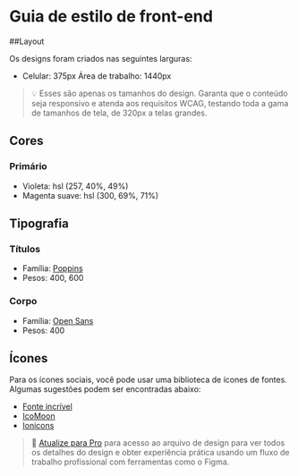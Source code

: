 # Guia de estilo de front-end

##Layout

Os designs foram criados nas seguintes larguras:

- Celular: 375px
Área de trabalho: 1440px

> 💡 Esses são apenas os tamanhos do design. Garanta que o conteúdo seja responsivo e atenda aos requisitos WCAG, testando toda a gama de tamanhos de tela, de 320px a telas grandes.

## Cores

### Primário

- Violeta: hsl (257, 40%, 49%)
- Magenta suave: hsl (300, 69%, 71%)

## Tipografia

### Títulos

- Família: [Poppins](https://fonts.google.com/specimen/Poppins)
- Pesos: 400, 600

### Corpo

- Família: [Open Sans](https://fonts.google.com/specimen/Open+Sans)
- Pesos: 400

## Ícones

Para os ícones sociais, você pode usar uma biblioteca de ícones de fontes. Algumas sugestões podem ser encontradas abaixo:

- [Fonte incrível](https://fontawesome.com/)
- [IcoMoon](https://icomoon.io/)
- [Ionicons](https://ionicons.com/)

> 💎 [Atualize para Pro](https://www.frontendmentor.io/pro?ref=style-guide) para acesso ao arquivo de design para ver todos os detalhes do design e obter experiência prática usando um fluxo de trabalho profissional com ferramentas como o Figma.